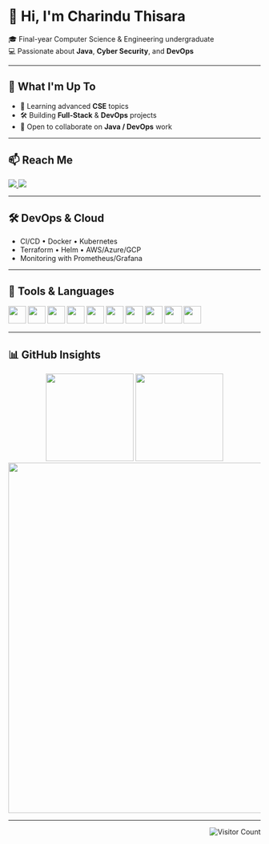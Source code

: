 # 👋 Hi, I'm Charindu Thisara

🎓 Final-year Computer Science & Engineering undergraduate  
💻 Passionate about **Java**, **Cyber Security**, and **DevOps**

---

## 🚀 What I'm Up To

- 📘 Learning advanced **CSE** topics  
- 🛠️ Building **Full-Stack** & **DevOps** projects  
- 🤝 Open to collaborate on **Java / DevOps** work

---

## 📫 Reach Me

<p align="left">
  <a href="mailto:thisaraimc@gmail.com">
    <img src="https://img.shields.io/badge/Gmail-D14836?style=for-the-badge&logo=gmail&logoColor=white" />
  </a>
  <a href="https://www.linkedin.com/in/charindu-thisara-45a5091a0/">
    <img src="https://img.shields.io/badge/LinkedIn-0A66C2?style=for-the-badge&logo=linkedin&logoColor=white" />
  </a>
</p>

---

## 🛠️ DevOps & Cloud

- CI/CD • Docker • Kubernetes  
- Terraform • Helm • AWS/Azure/GCP  
- Monitoring with Prometheus/Grafana

---

## 🧰 Tools & Languages

<p align="left">
  <img src="https://cdn.jsdelivr.net/gh/devicons/devicon/icons/java/java-original.svg" width="35" />
  <img src="https://cdn.jsdelivr.net/gh/devicons/devicon/icons/python/python-original.svg" width="35" />
  <img src="https://cdn.jsdelivr.net/gh/devicons/devicon/icons/c/c-original.svg" width="35" />
  <img src="https://cdn.jsdelivr.net/gh/devicons/devicon/icons/javascript/javascript-original.svg" width="35" />
  <img src="https://cdn.jsdelivr.net/gh/devicons/devicon/icons/docker/docker-original.svg" width="35" />
  <img src="https://cdn.jsdelivr.net/gh/devicons/devicon/icons/kubernetes/kubernetes-plain.svg" width="35" />
  <img src="https://cdn.jsdelivr.net/gh/devicons/devicon/icons/helm/helm-original.svg" width="35" />
  <img src="https://cdn.jsdelivr.net/gh/devicons/devicon/icons/linux/linux-original.svg" width="35" />
  <img src="https://cdn.jsdelivr.net/gh/devicons/devicon/icons/git/git-original.svg" width="35" />
  <img src="https://upload.wikimedia.org/wikipedia/commons/2/2b/Kali-dragon-icon.svg" width="35" />
</p>

---

## 📊 GitHub Insights

<div align="center">

<img src="https://github-readme-stats.vercel.app/api?username=CharinduThisara&show_icons=true&theme=radical" height="175" />
<img src="https://github-readme-stats.vercel.app/api/top-langs/?username=CharinduThisara&layout=compact&theme=radical" height="175" />

<img src="https://github-readme-streak-stats.herokuapp.com/?user=CharinduThisara&theme=radical" width="700"/>

</div>

---

<p align="right">
  <img src="https://komarev.com/ghpvc/?username=CharinduThisara&style=flat-square&color=blue" alt="Visitor Count"/>
</p>


<!---
CharinduThisara/CharinduThisara is a ✨ special ✨ repository because its `README.md` (this file) appears on your GitHub profile.
You can click the Preview link to take a look at your changes.
--->
